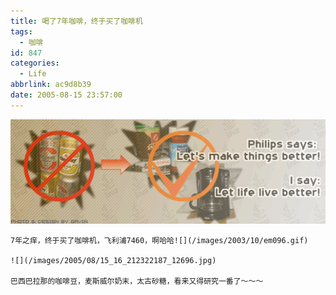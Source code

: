 ```yaml
---
title: 喝了7年咖啡，终于买了咖啡机
tags:
  - 咖啡
id: 847
categories:
  - Life
abbrlink: ac9d8b39
date: 2005-08-15 23:57:00
---
```


![](/images/2005/08/15_16_1554553347_12695.gif)

	7年之痒，终于买了咖啡机，飞利浦7460，啊哈哈![](/images/2003/10/em096.gif)

	![](/images/2005/08/15_16_212322187_12696.jpg)

	巴西巴拉那的咖啡豆，麦斯威尔奶末，太古砂糖，看来又得研究一番了～～～